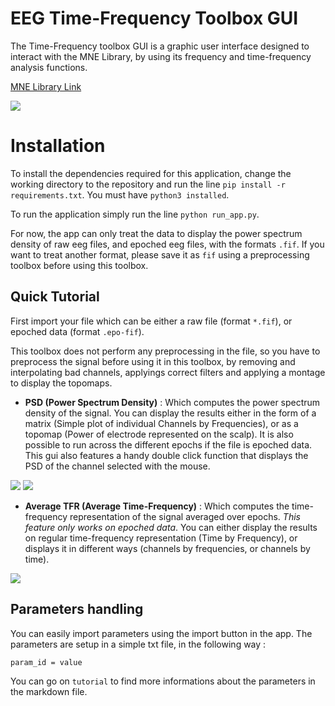 # EEG Time-Frequency Toolbox GUI

The Time-Frequency toolbox GUI is a graphic user interface designed to interact with the MNE Library, by using its frequency and time-frequency analysis functions. 

[MNE Library Link](https://martinos.org/mne/dev/index.html)

  ![](https://raw.githubusercontent.com/fcbg-hnp/eeg-timeFreqToolbox/master/assets/psd.png)


# Installation

To install the dependencies required for this application, change the working directory to the repository and run the line `pip install -r requirements.txt`. You must have `python3 installed`.

To run the application simply run the line `python run_app.py`.

For now, the app can only treat the data to display the power spectrum density of raw eeg files, and epoched eeg files, with the formats `.fif`. If you want to treat another format, please save it as `fif` using a preprocessing toolbox before using this toolbox.

## Quick Tutorial

First import your file which can be either a raw file (format `*.fif`), or epoched data (format `.epo-fif`).

This toolbox does not perform any preprocessing in the file, so you have to preprocess the signal before using it in this toolbox, by removing and interpolating bad channels, applyings correct filters and applying a montage to display the topomaps.


 * **PSD (Power Spectrum Density)** : Which computes the power spectrum density of the signal. You can display the results either in the form of a matrix (Simple plot of individual Channels by Frequencies), or as a topomap (Power of electrode represented on the scalp). It is also possible to run across the different epochs if the file is epoched data. This gui also features a handy double click function that displays the PSD of the channel selected with the mouse.

  ![](https://raw.githubusercontent.com/fcbg-hnp/eeg-timeFreqToolbox/master/assets/topo.png)
  ![](https://raw.githubusercontent.com/fcbg-hnp/eeg-timeFreqToolbox/master/assets/matrix.png)


 * **Average TFR (Average Time-Frequency)** : Which computes the time-frequency representation of the signal averaged over epochs. *This feature only works on epoched data*. You can either display the results on regular time-frequency representation (Time by Frequency), or displays it in different ways (channels by frequencies, or channels by time).

  ![](https://raw.githubusercontent.com/fcbg-hnp/eeg-timeFreqToolbox/master/assets/tfr.png)


## Parameters handling

You can easily import parameters using the import button in the app. The parameters are setup in a simple txt file, in the following way :

`param_id = value`

You can go on `tutorial` to find more informations about the parameters in the markdown file.
